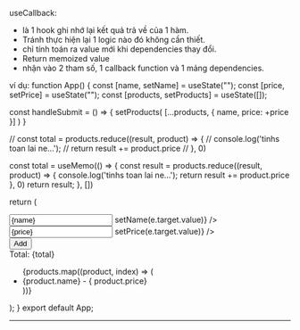 useCallback:

- là 1 hook ghi nhớ lại kết quả trả về của 1 hàm.
- Tránh thực hiện lại 1 logic nào đó không cần thiết.
- chỉ tính toán ra value mới khi dependencies thay đổi.
- Return memoized value
- nhận vào 2 tham số, 1 callback function và 1 mảng dependencies.

ví dụ:
function App() {
const [name, setName] = useState("");
const [price, setPrice] = useState("");
const [products, setProducts] = useState([]);

const handleSubmit = () => {
setProducts(
[...products, {
name,
price: +price
}]
)
}

// const total = products.reduce((result, product) => {
// console.log('tinhs toan lai ne...');
// return result += product.price
// }, 0)

const total = useMemo(() => {
const result = products.reduce((result, product) => {
console.log('tinhs toan lai ne...');
return result += product.price
}, 0)
return result;
}, [])

return (

<div className="App" style={{ padding: 20 }}>
<input
value={name}
placeholder="Enter Name"
onChange={(e) => setName(e.target.value)}
/>
<br />
<input
value={price}
placeholder="Enter Name"
onChange={(e) => setPrice(e.target.value)}
/>
<br />
<button onClick={handleSubmit}>Add</button>
<br />
Total: {total}
<ul>
{products.map((product, index) => (
<li key={index}>{product.name} - { product.price}</li>
))}
</ul>
</div>
);
}
export default App;

---
